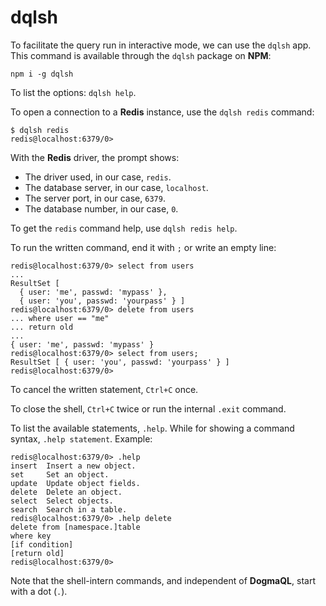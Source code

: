 # dqlsh

To facilitate the query run in interactive mode, we can use the `dqlsh` app.
This command is available through the `dqlsh` package on **NPM**:

```
npm i -g dqlsh
```

To list the options: `dqlsh help`.

To open a connection to a **Redis** instance, use the `dqlsh redis` command:

```
$ dqlsh redis
redis@localhost:6379/0>
```

With the **Redis** driver, the prompt shows:

- The driver used, in our case, `redis`.
- The database server, in our case, `localhost`.
- The server port, in our case, `6379`.
- The database number, in our case, `0`.

To get the `redis` command help, use `dqlsh redis help`.

To run the written command, end it with `;` or write an empty line:

```
redis@localhost:6379/0> select from users
...
ResultSet [
  { user: 'me', passwd: 'mypass' },
  { user: 'you', passwd: 'yourpass' } ]
redis@localhost:6379/0> delete from users
... where user == "me"
... return old
...
{ user: 'me', passwd: 'mypass' }
redis@localhost:6379/0> select from users;
ResultSet [ { user: 'you', passwd: 'yourpass' } ]
redis@localhost:6379/0>
```

To cancel the written statement, `Ctrl+C` once.

To close the shell, `Ctrl+C` twice or run the internal `.exit` command.

To list the available statements, `.help`.
While for showing a command syntax, `.help statement`.
Example:

```
redis@localhost:6379/0> .help
insert  Insert a new object.
set     Set an object.
update  Update object fields.
delete  Delete an object.
select  Select objects.
search  Search in a table.
redis@localhost:6379/0> .help delete
delete from [namespace.]table
where key
[if condition]
[return old]
redis@localhost:6379/0>
```

Note that the shell-intern commands, and independent of **DogmaQL**, start with a dot (`.`).
